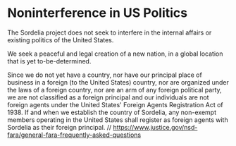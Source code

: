 # Noninterference in US Politics

The Sordelia project does not seek to interfere in the internal affairs or existing politics of the United States.

We seek a peaceful and legal creation of a new nation, in a global location that is yet to-be-determined.

Since we do not yet have a country, nor have our principal place of business in a foreign (to the United States) country, nor are organized under the laws of a foreign country, nor are an arm of any foreign political party, we are not classified as a foreign principal and our individuals are not foreign agents under the United States' Foreign Agents Registration Act of 1938. If and when we establish the country of Sordelia, any non-exempt members operating in the United States shall register as foreign agents with Sordelia as their foreign principal. // https://www.justice.gov/nsd-fara/general-fara-frequently-asked-questions
